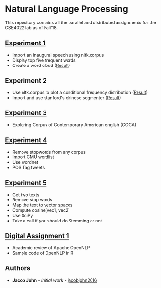 # Natural Language Processing

This repository contains all the parallel and distributed assignments for the CSE4022 lab as of Fall'18.

## [Experiment 1](https://github.com/jacobjohn2016/NLP/blob/master/Final/Experiment-1/Experiment-1.md)
* Import an inaugural speech using nltk.corpus
* Display top five frequent words
* Create a word cloud ([Result](https://github.com/jacobjohn2016/NLP/blob/master/Final/Experiment-1/Obama_inaugural_worldcloud.png))

## Experiment 2
* Use nltk.corpus to plot a conditional frequency distribution ([Result](https://github.com/jacobjohn2016/NLP/blob/master/Final/Experiment-2/Experiment-2b.md))
* Import and use stanford's chinese segmenter ([Result](https://github.com/jacobjohn2016/NLP/blob/master/Final/Experiment-2/Experiment-2a.md))

## [Experiment 3](https://github.com/jacobjohn2016/NLP/blob/master/Final/Experiment-3/exercise_3.pdf)
* Exploring Corpus of Contemporary American english (COCA)

## [Experiment 4](https://github.com/jacobjohn2016/NLP/blob/master/Final/Experiment-4/Experiment-4.md)
* Remove stopwords from any corpus
* Import CMU wordlist
* Use wordnet
* POS Tag tweets

## [Experiment 5](https://github.com/jacobjohn2016/NLP/blob/master/Final/Expierment-5/Experiment-5.md)
* Get two texts
* Remove stop words
* Map the text to vector spaces
* Compute cosine(vec1, vec2)
* Use SciPy
* Take a call if you should do Stemming or not

## [Digital Assignment 1](https://github.com/jacobjohn2016/NLP/blob/master/Final/Digital-Assignment-1/OpenNLP.pdf)
* Academic review of Apache OpenNLP
* Sample code of OpenNLP in R

## Authors

* **Jacob John** - *Initial work* - [jacobjohn2016](github.com/jacobjohn2016/)